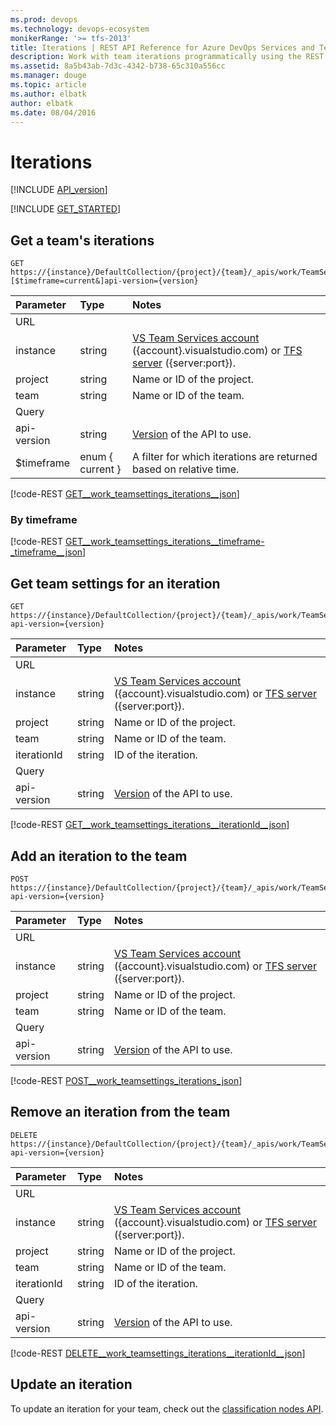 ```yaml
---
ms.prod: devops
ms.technology: devops-ecosystem
monikerRange: '>= tfs-2013'
title: Iterations | REST API Reference for Azure DevOps Services and Team Foundation Server
description: Work with team iterations programmatically using the REST APIs for Azure DevOps Services and Team Foundation Server.
ms.assetid: 8a5b43ab-7d3c-4342-b738-65c310a556cc
ms.manager: douge
ms.topic: article
ms.author: elbatk
author: elbatk
ms.date: 08/04/2016
---
```


# Iterations
[!INCLUDE [API_version](../_data/version2-preview1.md)]

[!INCLUDE [GET_STARTED](../_data/get-started.md)]

## Get a team's iterations
<a id="GetTeamIteraions"></a>

```no-highlight
GET https://{instance}/DefaultCollection/{project}/{team}/_apis/work/TeamSettings/Iterations?[$timeframe=current&]api-version={version}
```

| Parameter  | Type     | Notes
|:-----------|:---------|:-----------------------------------------------------
| URL
| instance   | string   | [VS Team Services account](/azure/devops/integrate/get-started/rest/basics) ({account}.visualstudio.com) or [TFS server](/azure/devops/integrate/get-started/rest/basics) ({server:port}).
| project    | string   | Name or ID of the project.
| team       | string   | Name or ID of the team. 
| Query
| api-version| string   | [Version](../../concepts/rest-api-versioning.md) of the API to use.
| $timeframe | enum { current } | A filter for which iterations are returned based on relative time.  


[!code-REST [GET__work_teamsettings_iterations__json](./_data/iterations/GET__work_teamsettings_iterations.json)]

### By timeframe

[!code-REST [GET__work_teamsettings_iterations__timeframe-_timeframe__json](./_data/iterations/GET__work_teamsettings_iterations__timeframe-_timeframe_.json)]

## Get team settings for an iteration
<a id="GetTeamIteration"></a>

```no-highlight
GET https://{instance}/DefaultCollection/{project}/{team}/_apis/work/TeamSettings/Iterations/{iterationId}?api-version={version}
```

| Parameter  | Type     | Notes
|:-----------|:---------|:-----------------------------------------------------
| URL
| instance   | string   | [VS Team Services account](/azure/devops/integrate/get-started/rest/basics) ({account}.visualstudio.com) or [TFS server](/azure/devops/integrate/get-started/rest/basics) ({server:port}).
| project    | string   | Name or ID of the project.
| team       | string   | Name or ID of the team. 
| iterationId  | string   | ID of the iteration.
| Query
| api-version| string   | [Version](../../concepts/rest-api-versioning.md) of the API to use.

[!code-REST [GET__work_teamsettings_iterations__iterationId__json](./_data/iterations/GET__work_teamsettings_iterations__iterationId_.json)]

## Add an iteration to the team
<a id="AddTeamIteration"></a>

```no-highlight
POST https://{instance}/DefaultCollection/{project}/{team}/_apis/work/TeamSettings/Iterations?api-version={version}
```

| Parameter  | Type     | Notes
|:-----------|:---------|:-----------------------------------------------------
| URL
| instance   | string   | [VS Team Services account](/azure/devops/integrate/get-started/rest/basics) ({account}.visualstudio.com) or [TFS server](/azure/devops/integrate/get-started/rest/basics) ({server:port}).
| project    | string   | Name or ID of the project.
| team       | string   | Name or ID of the team. 
| Query
| api-version| string   | [Version](../../concepts/rest-api-versioning.md) of the API to use.

[!code-REST [POST__work_teamsettings_iterations_json](./_data/iterations/POST__work_teamsettings_iterations.json)]

## Remove an iteration from the team
<a id="RemoveTeamIteration"></a>

```no-highlight
DELETE https://{instance}/DefaultCollection/{project}/{team}/_apis/work/TeamSettings/Iterations/{iterationId}?api-version={version}
```

| Parameter  | Type     | Notes
|:-----------|:---------|:-----------------------------------------------------
| URL
| instance   | string   | [VS Team Services account](/azure/devops/integrate/get-started/rest/basics) ({account}.visualstudio.com) or [TFS server](/azure/devops/integrate/get-started/rest/basics) ({server:port}).
| project    | string   | Name or ID of the project.
| team       | string   | Name or ID of the team. 
| iterationId  | string   | ID of the iteration.
| Query
| api-version| string   | [Version](../../concepts/rest-api-versioning.md) of the API to use.

[!code-REST [DELETE__work_teamsettings_iterations__iterationId__json](./_data/iterations/DELETE__work_teamsettings_iterations__iterationId_.json)]

## Update an iteration

To update an iteration for your team, check out the [classification nodes API](../wit/classification-nodes.md#updateIteration).
